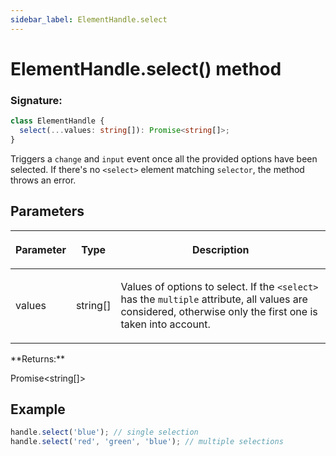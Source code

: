 ```yaml
---
sidebar_label: ElementHandle.select
---
```


# ElementHandle.select() method

### Signature:

```typescript
class ElementHandle {
  select(...values: string[]): Promise<string[]>;
}
```

Triggers a `change` and `input` event once all the provided options have been selected. If there's no `<select>` element matching `selector`, the method throws an error.

## Parameters

<table><thead><tr><th>

Parameter

</th><th>

Type

</th><th>

Description

</th></tr></thead>
<tbody><tr><td>

values

</td><td>

string\[\]

</td><td>

Values of options to select. If the `<select>` has the `multiple` attribute, all values are considered, otherwise only the first one is taken into account.

</td></tr>
</tbody></table>
**Returns:**

Promise&lt;string\[\]&gt;

## Example

```ts
handle.select('blue'); // single selection
handle.select('red', 'green', 'blue'); // multiple selections
```
